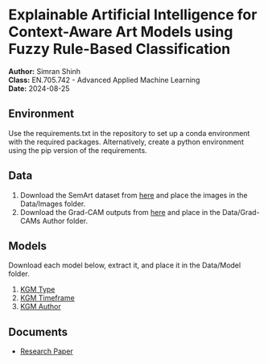 # Explainable Artificial Intelligence for Context-Aware Art Models using Fuzzy Rule-Based Classification

**Author:** Simran Shinh <br>
**Class:** EN.705.742 - Advanced Applied Machine Learning   
**Date:** 2024-08-25

## Environment
Use the requirements.txt in the repository to set up a conda environment with the required packages. Alternatively, create a python environment using the pip version of the requirements.

## Data
1. Download the SemArt dataset from [here](https://noagarcia.github.io/SemArt/) and place the images in the Data/Images folder.
2. Download the Grad-CAM outputs from [here](https://drive.google.com/drive/folders/1s6-zz9EpUuLfpuNNaFPsmupBElN1suYr?usp=sharing) and place in the Data/Grad-CAMs Author folder.

## Models
Download each model below, extract it, and place it in the Data/Model folder.
1. [KGM Type](https://drive.google.com/drive/folders/1fUUlR6WwtlU36RbPgy4H48y6jc1Y1Dce?usp=sharing)
2. [KGM Timeframe](https://drive.google.com/drive/folders/1bmi-8EAD9oc5J5Uw0i516lLm05zP1a0Z?usp=sharing)
3. [KGM Author](https://drive.google.com/drive/folders/1uawuuDdVodJ7fc-pQpRcqwrXHN4EqHvQ?usp=sharing)

## Documents
- [Research Paper](documents/paper.pdf)
